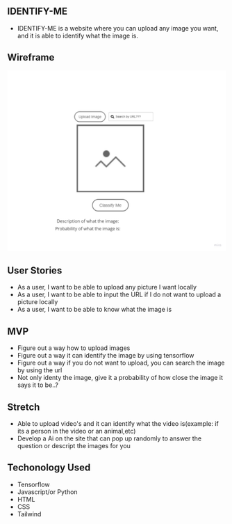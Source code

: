 ## IDENTIFY-ME

- IDENTIFY-ME is a website where you can upload any image you want, and it is able to identify what the image is.

## Wireframe

![](./wireframe.jpg)

## User Stories

- As a user, I want to be able to upload any picture I want locally
- As a user, I want to be able to input the URL if I do not want to upload a picture locally
- As a user, I want to be able to know what the image is

## MVP

- Figure out a way how to upload images
- Figure out a way it can identify the image by using tensorflow
- Figure out a way if you do not want to upload, you can search the image by using the url
- Not only identy the image, give it a probability of how close the image it says it to be..?

## Stretch

- Able to upload video's and it can identify what the video is(example: if its a person in the video or an animal,etc)
- Develop a Ai on the site that can pop up randomly to answer the question or descript the images for you

## Techonology Used

- Tensorflow
- Javascript/or Python
- HTML
- CSS
- Tailwind
